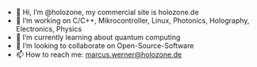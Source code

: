 - 👋 Hi, I’m @holozone, my commercial site is holozone.de
- 👀 I’m working on C/C++, Mikrocontroller, Linux, Photonics, Holography, Electronics, Physics
- 🌱 I’m currently learning about quantum computing
- 💞️ I’m looking to collaborate on Open-Source-Software
- 📫 How to reach me: marcus.werner@holozone.de

<!---
holozone/holozone is a ✨ special ✨ repository because its `README.md` (this file) appears on your GitHub profile.
You can click the Preview link to take a look at your changes.
--->
